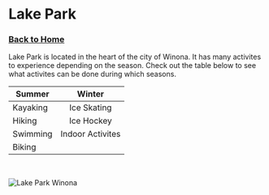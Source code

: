 # Lake Park
### [Back to Home](https://colehagen15.github.io/Winona/)
Lake Park is located in the heart of the city of Winona. It has many activites to experience depending on the season. Check out the table below to see what activites can be done during which seasons.
&nbsp;

| **Summer**    | **Winter**        |   
| ------------- |:-------------:| 
| Kayaking      | Ice Skating   | 
| Hiking        | Ice Hockey    |  
| Swimming      | Indoor Activites | 
| Biking        |                |

&nbsp;

![Lake Park Winona](https://raw.githubusercontent.com/colehagen15/Winona/master/Website%20Pictures/Lake%20park.jpg)
